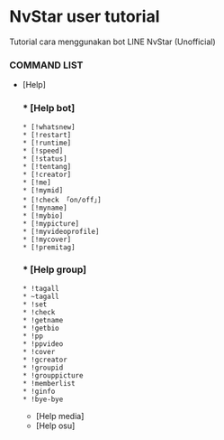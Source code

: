 # NvStar user tutorial
Tutorial cara menggunakan bot LINE NvStar (Unofficial)

### COMMAND LIST
* [Help]
   ### * [Help bot]
      * [!whatsnew]
      * [!restart]
      * [!runtime]
      * [!speed]
      * [!status]
      * [!tentang]
      * [!creator]
      * [!me]
      * [!mymid]
      * [!check 「on/off」]
      * [!myname]
      * [!mybio]
      * [!mypicture]
      * [!myvideoprofile]
      * [!mycover]
      * [!premitag]
   ### * [Help group]
      * !tagall
      * ~tagall
      * !set
      * !check
      * !getname
      * !getbio
      * !pp
      * !ppvideo
      * !cover
      * !gcreator
      * !groupid
      * !grouppicture
      * !memberlist
      * !ginfo
      * !bye-bye
   * [Help media]
   * [Help osu]
